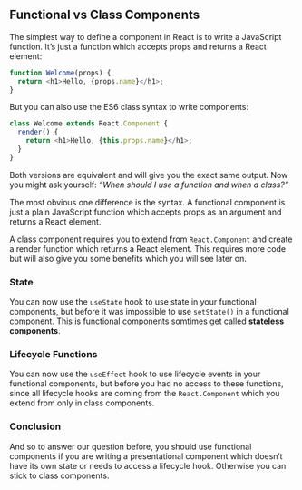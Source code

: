 ## Functional vs Class Components
The simplest way to define a component in React is to write a JavaScript function.
It’s just a function which accepts props and returns a React element:
```js
function Welcome(props) {
  return <h1>Hello, {props.name}</h1>;
}
```
But you can also use the ES6 class syntax to write components:
```js
class Welcome extends React.Component {
  render() {
    return <h1>Hello, {this.props.name}</h1>;
  }
}
```
Both versions are equivalent and will give you the exact same output.
Now you might ask yourself: *“When should I use a function and when a class?”*

The most obvious one difference is the syntax. A functional component is just a 
plain JavaScript function which accepts props as an argument and returns a React element.

A class component requires you to extend from `React.Component` and create a render function 
which returns a React element. This requires more code but will also give you some 
benefits which you will see later on.

### State
You can now use the `useState` hook to use state in your functional components, but before
it was impossible to use `setState()` in a functional component. This is functional components
somtimes get called **stateless components**.

### Lifecycle Functions
You can now use the `useEffect` hook to use lifecycle events in your functional components,
but before you had no access to these functions, since all lifecycle hooks are coming from 
the `React.Component` which you extend from only in class components.

### Conclusion
And so to answer our question before, you should use functional components if you are writing 
a presentational component which doesn’t have its own state or needs to access a lifecycle hook. 
Otherwise you can stick to class components.
